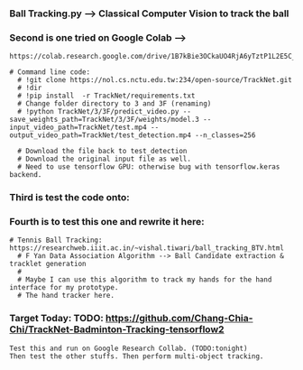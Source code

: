 ### Ball Tracking.py --> Classical Computer Vision to track the ball

### Second is one tried on Google Colab -->
    https://colab.research.google.com/drive/1B7kBie3OCkaUO4RjA6yTztP1L2E5C_Ew#scrollTo=JPW_kiJsTIGl

    # Command line code:
      # !git clone https://nol.cs.nctu.edu.tw:234/open-source/TrackNet.git
      # !dir
      # !pip install  -r TrackNet/requirements.txt
      # Change folder directory to 3 and 3F (renaming)
      # !python TrackNet/3/3F/predict_video.py --save_weights_path=TrackNet/3/3F/weights/model.3 --input_video_path=TrackNet/test.mp4 --output_video_path=TrackNet/test_detection.mp4 --n_classes=256

      # Download the file back to test_detection
      # Download the original input file as well.
      # Need to use tensorflow GPU: otherwise bug with tensorflow.keras backend.

### Third is test the code onto:
### Fourth is to test this one and rewrite it here:
    # Tennis Ball Tracking: https://researchweb.iiit.ac.in/~vishal.tiwari/ball_tracking_BTV.html
      # F Yan Data Association Algorithm --> Ball Candidate extraction & tracklet generation
      #
      # Maybe I can use this algorithm to track my hands for the hand interface for my prototype.
      # The hand tracker here.

### Target Today: TODO: https://github.com/Chang-Chia-Chi/TrackNet-Badminton-Tracking-tensorflow2
    Test this and run on Google Research Collab. (TODO:tonight)
    Then test the other stuffs. Then perform multi-object tracking.

###